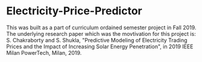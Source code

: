# Electricity-Price-Predictor
This was built as a part of curriculum ordained semester project in Fall 2019. The underlying 
research paper which was the movtivation for this project is: S. Chakraborty and S. Shukla, "Predictive Modeling of Electricity Trading Prices and the Impact of Increasing Solar Energy Penetration", in 2019 IEEE Milan PowerTech, Milan, 2019.
